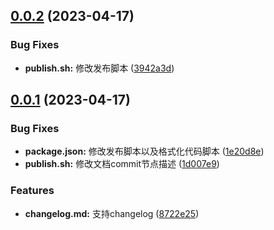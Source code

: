 ## [0.0.2](https://github.com/tangjiahui-cn/tiger-ui/compare/v0.0.1...v0.0.2) (2023-04-17)


### Bug Fixes

* **publish.sh:** 修改发布脚本 ([3942a3d](https://github.com/tangjiahui-cn/tiger-ui/commit/3942a3da68326e930cd931d398aacabf93093950))



## [0.0.1](https://github.com/tangjiahui-cn/tiger-ui/compare/8722e255638f38ea0282acde45c98fe293f22fa2...v0.0.1) (2023-04-17)


### Bug Fixes

* **package.json:** 修改发布脚本以及格式化代码脚本 ([1e20d8e](https://github.com/tangjiahui-cn/tiger-ui/commit/1e20d8eadef048a0ffa68dcf45836652815813b6))
* **publish.sh:** 修改文档commit节点描述 ([1d007e9](https://github.com/tangjiahui-cn/tiger-ui/commit/1d007e9d004a1d36f0377a64bf375aba45969a1d))


### Features

* **changelog.md:** 支持changelog ([8722e25](https://github.com/tangjiahui-cn/tiger-ui/commit/8722e255638f38ea0282acde45c98fe293f22fa2))




